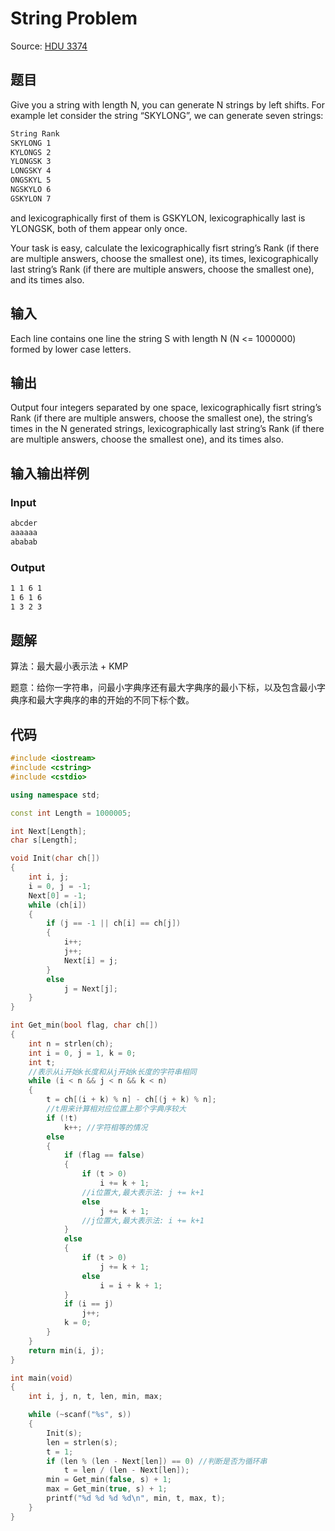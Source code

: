 # String Problem

Source: [HDU 3374](http://acm.hdu.edu.cn/showproblem.php?pid=3374)

## 题目

Give you a string with length N, you can generate N strings by left shifts. For example let consider the string “SKYLONG”, we can generate seven strings:

```txt
String Rank
SKYLONG 1
KYLONGS 2
YLONGSK 3
LONGSKY 4
ONGSKYL 5
NGSKYLO 6
GSKYLON 7
```

and lexicographically first of them is GSKYLON, lexicographically last is YLONGSK, both of them appear only once.

Your task is easy, calculate the lexicographically fisrt string’s Rank (if there are multiple answers, choose the smallest one), its times, lexicographically last string’s Rank (if there are multiple answers, choose the smallest one), and its times also.

## 输入

Each line contains one line the string S with length N (N <= 1000000) formed by lower case letters.

## 输出

Output four integers separated by one space, lexicographically fisrt string’s Rank (if there are multiple answers, choose the smallest one), the string’s times in the N generated strings, lexicographically last string’s Rank (if there are multiple answers, choose the smallest one), and its times also.

## 输入输出样例

### Input

```txt
abcder
aaaaaa
ababab
```

### Output

```txt
1 1 6 1
1 6 1 6
1 3 2 3
```

## 题解

算法：最大最小表示法 + KMP

题意：给你一字符串，问最小字典序还有最大字典序的最小下标，以及包含最小字典序和最大字典序的串的开始的不同下标个数。

## 代码

```c++
#include <iostream>
#include <cstring>
#include <cstdio>

using namespace std;

const int Length = 1000005;

int Next[Length];
char s[Length];

void Init(char ch[])
{
    int i, j;
    i = 0, j = -1;
    Next[0] = -1;
    while (ch[i])
    {
        if (j == -1 || ch[i] == ch[j])
        {
            i++;
            j++;
            Next[i] = j;
        }
        else
            j = Next[j];
    }
}

int Get_min(bool flag, char ch[])
{
    int n = strlen(ch);
    int i = 0, j = 1, k = 0;
    int t;
    //表示从i开始k长度和从j开始k长度的字符串相同
    while (i < n && j < n && k < n)
    {
        t = ch[(i + k) % n] - ch[(j + k) % n];
        //t用来计算相对应位置上那个字典序较大
        if (!t)
            k++; //字符相等的情况
        else
        {
            if (flag == false)
            {
                if (t > 0)
                    i += k + 1;
                //i位置大,最大表示法: j += k+1
                else
                    j += k + 1;
                //j位置大,最大表示法: i += k+1
            }
            else
            {
                if (t > 0)
                    j += k + 1;
                else
                    i = i + k + 1;
            }
            if (i == j)
                j++;
            k = 0;
        }
    }
    return min(i, j);
}

int main(void)
{
    int i, j, n, t, len, min, max;

    while (~scanf("%s", s))
    {
        Init(s);
        len = strlen(s);
        t = 1;
        if (len % (len - Next[len]) == 0) //判断是否为循环串
            t = len / (len - Next[len]);
        min = Get_min(false, s) + 1;
        max = Get_min(true, s) + 1;
        printf("%d %d %d %d\n", min, t, max, t);
    }
}
```
